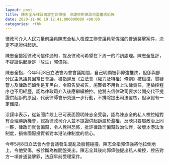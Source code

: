 ```yaml
---
layout: post
title: 陳志全斥律政司放生郭偉強　涂謹申對律政司濫權感恐怖
date: 2020-11-06 19:12:41.000000000 +08:00
categories: rthk
---
```


律政司介入人民力量前議員陳志全私人檢控工聯會議員郭偉強的普通襲擊案件，決定不提證供起訴。

陳志全接獲律政司信件通知，提及律政司希望在下周一的聆訊處理。陳志全批評，不提證供起訴是「放生」郭偉強。

陳志全指，今年5月8日立法會內會會議期間，自己明顯被郭偉強推跌，但卻與部分民主派議員因當日會議，被指違反《立法會（權力及特權）條例》被檢控，質疑警方及律政司顛倒是非黑白，令原告變被告，施襲者不用負上法律責任，連檢控程序也不用經歷，認為律政司介入後應繼續檢控。他將去信律政司要求公開交代不提證供起訴的原因，代表律師會研究進一步行動，不排除提出司法覆核，但承認有一定難度。

涂謹申表示，從新聞片段上已可表面證明陳志全受襲，認為陳志全的私人檢控絕對有合理勝訴機會，認為律政司介入並不提證供起訴屬於濫權，反映只要屬政治上同一夥，律政司就會偏幫，令人覺得恐怖，批評律政司偏幫政治伙伴，破壞本港法治制度，損害國際投資者對本港法律制度的信心。

今年5月8日立法會內會會議發生混亂及肢體碰撞，陳志全指郭偉強將他拉倒地上，令他受傷，被診斷為椎間盤突出，陳志全其後向郭偉強提出私人檢控，控告對方一項普通襲擊罪，法庭早前受理案件。
